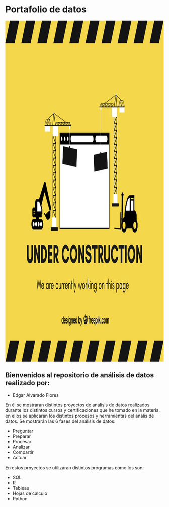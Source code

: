 # Portafolio de datos


<img src="Images/254519-P4LH8O-12.jpg" align="center" height="1080" width="1080">

## Bienvenidos al repositorio de análisis de datos realizado por:
- Edgar Alvarado Flores

En él se mostraran distintos proyectos de análisis de datos realizados durante los distintos cursos y certificaciones que he tomado en la materia, en ellos se aplicaran los distintos procesos y herramientas del anális de datos.
Se mostrarán las 6 fases del análisis de datos:
- Preguntar
- Preparar
- Procesar
- Analizar
- Compartir
- Actuar

En estos proyectos se utilizaran distintos programas como los son:
- SQL
- R
- Tableau
- Hojas de calculo
- Python


